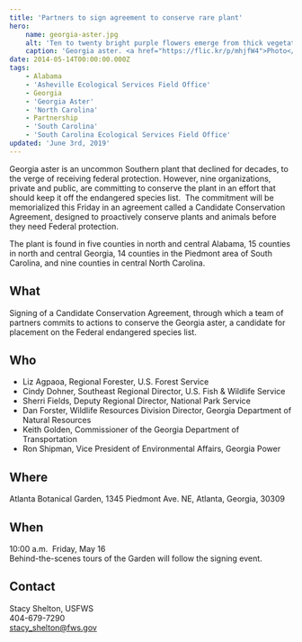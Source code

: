 ```yaml
---
title: 'Partners to sign agreement to conserve rare plant'
hero:
    name: georgia-aster.jpg
    alt: 'Ten to twenty bright purple flowers emerge from thick vegetation.'
    caption: 'Georgia aster. <a href="https://flic.kr/p/mhjfW4">Photo</a> by Michele Elmore, The Nature Conservancy, Georgia.'
date: 2014-05-14T00:00:00.000Z
tags:
    - Alabama
    - 'Asheville Ecological Services Field Office'
    - Georgia
    - 'Georgia Aster'
    - 'North Carolina'
    - Partnership
    - 'South Carolina'
    - 'South Carolina Ecological Services Field Office'
updated: 'June 3rd, 2019'
---
```


Georgia aster is an uncommon Southern plant that declined for decades, to the verge of receiving federal protection. However, nine organizations, private and public, are committing to conserve the plant in an effort that should keep it off the endangered species list.  The commitment will be memorialized this Friday in an agreement called a Candidate Conservation Agreement, designed to proactively conserve plants and animals before they need Federal protection.

The plant is found in five counties in north and central Alabama, 15 counties in north and central Georgia, 14 counties in the Piedmont area of South Carolina, and nine counties in central North Carolina.

## What

Signing of a Candidate Conservation Agreement, through which a team of partners commits to actions to conserve the Georgia aster, a candidate for placement on the Federal endangered species list.

## Who

 - Liz Agpaoa, Regional Forester, U.S. Forest Service  
 - Cindy Dohner, Southeast Regional Director, U.S. Fish & Wildlife Service
 - Sherri Fields, Deputy Regional Director, National Park Service
 - Dan Forster, Wildlife Resources Division Director, Georgia Department of Natural Resources
 - Keith Golden, Commissioner of the Georgia Department of Transportation
 - Ron Shipman, Vice President of Environmental Affairs, Georgia Power

## Where
Atlanta Botanical Garden, 1345 Piedmont Ave. NE, Atlanta, Georgia, 30309

## When
10:00 a.m.  Friday, May 16  
Behind-the-scenes tours of the Garden will follow the signing event.

## Contact

Stacy Shelton, USFWS  
404-679-7290  
[stacy_shelton@fws.gov](mailto:stacy_shelton@fws.gov)

